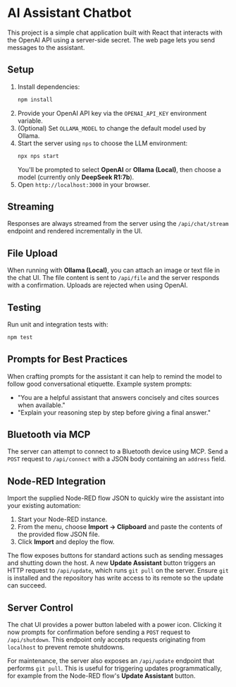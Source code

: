 # AI Assistant Chatbot

This project is a simple chat application built with React that interacts with the OpenAI API using a server-side secret. The web page lets you send messages to the assistant.

## Setup

1. Install dependencies:
   ```bash
   npm install
   ```
2. Provide your OpenAI API key via the `OPENAI_API_KEY` environment variable.
3. (Optional) Set `OLLAMA_MODEL` to change the default model used by Ollama.
4. Start the server using `nps` to choose the LLM environment:
   ```bash
   npx nps start
   ```
   You'll be prompted to select **OpenAI** or **Ollama (Local)**, then choose a model (currently only **DeepSeek R1:7b**).
5. Open `http://localhost:3000` in your browser.

## Streaming

Responses are always streamed from the server using the `/api/chat/stream` endpoint
and rendered incrementally in the UI.

## File Upload

When running with **Ollama (Local)**, you can attach an image or text file in the chat UI. The file content is sent to `/api/file` and the server responds with a confirmation. Uploads are rejected when using OpenAI.

## Testing

Run unit and integration tests with:
```bash
npm test
```

## Prompts for Best Practices

When crafting prompts for the assistant it can help to remind the model to
follow good conversational etiquette. Example system prompts:

- "You are a helpful assistant that answers concisely and cites sources when available."
- "Explain your reasoning step by step before giving a final answer."



## Bluetooth via MCP

The server can attempt to connect to a Bluetooth device using MCP. Send a `POST` request to `/api/connect` with a JSON body containing an `address` field.

## Node-RED Integration

Import the supplied Node-RED flow JSON to quickly wire the assistant into your existing automation:

1. Start your Node-RED instance.
2. From the menu, choose **Import → Clipboard** and paste the contents of the provided flow JSON file.
3. Click **Import** and deploy the flow.

The flow exposes buttons for standard actions such as sending messages and shutting down the host. A new **Update Assistant** button triggers an HTTP request to `/api/update`, which runs `git pull` on the server. Ensure `git` is installed and the repository has write access to its remote so the update can succeed.

## Server Control

The chat UI provides a power button labeled with a power icon. Clicking it now
prompts for confirmation before sending a `POST` request to `/api/shutdown`. This
endpoint only accepts requests originating from `localhost` to prevent remote
shutdowns.

For maintenance, the server also exposes an `/api/update` endpoint that performs
`git pull`. This is useful for triggering updates programmatically, for example
from the Node-RED flow's **Update Assistant** button.
